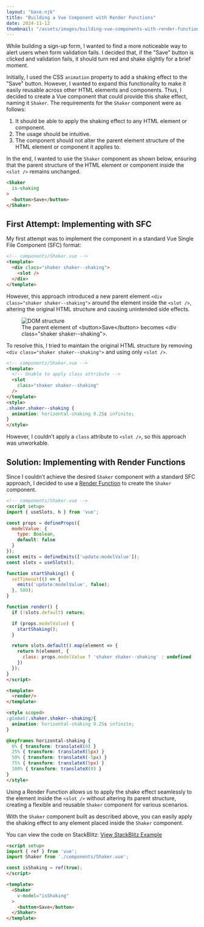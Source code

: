 ```yaml
---
layout: "base.njk"
title: "Building a Vue Component with Render Functions"
date: 2024-11-12
thumbnail: "/assets/images/building-vue-components-with-render-function/thumb.png"
---
```


While building a sign-up form, I wanted to find a more noticeable way to alert users when form validation fails. I decided that, if the "Save" button is clicked and validation fails, it should turn red and shake slightly for a brief moment.

Initially, I used the CSS `animation` property to add a shaking effect to the "Save" button. However, I wanted to expand this functionality to make it easily reusable across other HTML elements and components. Thus, I decided to create a Vue component that could provide this shake effect, naming it `Shaker`. The requirements for the `Shaker` component were as follows:

1. It should be able to apply the shaking effect to any HTML element or component.
2. The usage should be intuitive.
3. The component should not alter the parent element structure of the HTML element or component it applies to.

In the end, I wanted to use the `Shaker` component as shown below, ensuring that the parent structure of the HTML element or component inside the `<slot />` remains unchanged.

```html
<Shaker
  is-shaking
>
  <button>Save</button>
</Shaker>
```

## First Attempt: Implementing with SFC

My first attempt was to implement the component in a standard Vue Single File Component (SFC) format:

```html
<!-- components/Shaker.vue -->
<template>
  <div class="shaker shaker--shaking">
    <slot />
  </div>
</template>
```

However, this approach introduced a new parent element `<div class="shaker shaker--shaking">` around the element inside the `<slot />`, altering the original HTML structure and causing unintended side effects.
<figure>
<img src="/assets/images/building-vue-components-with-render-function/changed-parent-dom.png" alt="DOM structure" />
<figcaption>The parent element of &lt;button&gt;Save&lt;/button&gt; becomes &lt;div class="shaker shaker--shaking"&gt;.</figcaption>
</figure>

To resolve this, I tried to maintain the original HTML structure by removing `<div class="shaker shaker--shaking">` and using only `<slot />`.

```html
<!-- components/Shaker.vue -->
<template>
  <!-- Unable to apply class attribute -->
  <slot 
    class="shaker shaker--shaking"
  />
</template>
<style>
.shaker.shaker--shaking {
  animation: horizontal-shaking 0.25s infinite;
}
</style>
```

However, I couldn’t apply a `class` attribute to `<slot />`, so this approach was unworkable.

## Solution: Implementing with Render Functions

Since I couldn’t achieve the desired `Shaker` component with a standard SFC approach, I decided to use a [Render Function](https://vuejs.org/guide/extras/render-function.html) to create the `Shaker` component.

```html
<!-- components/Shaker.vue -->
<script setup>
import { useSlots, h } from 'vue';

const props = defineProps({
  modelValue: {
    type: Boolean,
    default: false
  }
});
const emits = defineEmits(['update:modelValue']);
const slots = useSlots();

function startShaking() {
  setTimeout(() => {
    emits('update:modelValue', false);
  }, 500);
}

function render() {
  if (!slots.default) return;

  if (props.modelValue) {
    startShaking();
  }

  return slots.default().map(element => {
    return h(element, { 
      class: props.modelValue ? 'shaker shaker--shaking' : undefined 
    })
  });
}
</script>

<template>
  <render/>
</template>

<style scoped>
:global(.shaker.shaker--shaking){
  animation: horizontal-shaking 0.25s infinite;
}

@keyframes horizontal-shaking {
  0% { transform: translateX(0) }
  25% { transform: translateX(5px) }
  50% { transform: translateX(-5px) }
  75% { transform: translateX(5px) }
  100% { transform: translateX(0) }
}
</style>
```

Using a Render Function allows us to apply the shake effect seamlessly to the element inside the `<slot />` without altering its parent structure, creating a flexible and reusable `Shaker` component for various scenarios.

With the `Shaker` component built as described above, you can easily apply the shaking effect to any element placed inside the `Shaker` component.

You can view the code on StackBlitz: [View StackBlitz Example](https://stackblitz.com/~/github.com/Heunsig/shaker-component)

```html
<script setup>
import { ref } from 'vue';
import Shaker from './components/Shaker.vue';

const isShaking = ref(true);
</script>

<template>
  <Shaker
    v-model="isShaking"
  >
    <button>Save</button>
  </Shaker>
</template>
```
